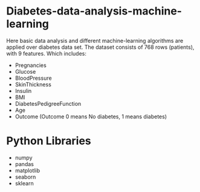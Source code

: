 # Diabetes-data-analysis-machine-learning

Here basic data analysis and different machine-learning algorithms are applied over diabetes data set.
The dataset consists of 768 rows (patients), with 9 features. Which includes:
* Pregnancies
* Glucose
* BloodPressure
* SkinThickness
* Insulin
* BMI
* DiabetesPedigreeFunction
* Age
* Outcome (Outcome 0 means No diabetes, 1 means diabetes)

# Python Libraries
* numpy
* pandas
* matplotlib
* seaborn
* sklearn
